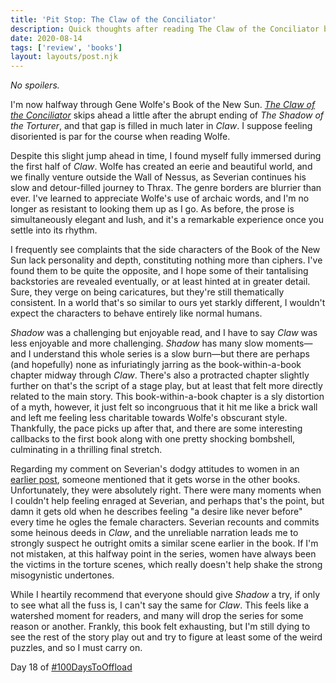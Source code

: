 ```yaml
---
title: 'Pit Stop: The Claw of the Conciliator'
description: Quick thoughts after reading The Claw of the Conciliator by Gene Wolfe.
date: 2020-08-14
tags: ['review', 'books']
layout: layouts/post.njk
---
```

*No spoilers.*

I'm now halfway through Gene Wolfe's Book of the New Sun. [*The Claw of the Conciliator*](https://www.goodreads.com/book/show/463376.The_Claw_of_the_Conciliator?ac=1&from_search=true&qid=jz2d7jmyZH&rank=1) skips ahead a little after the abrupt ending of *The Shadow of the Torturer*, and that gap is filled in much later in *Claw*. I suppose feeling disoriented is par for the course when reading Wolfe.

Despite this slight jump ahead in time, I found myself fully immersed during the first half of *Claw*. Wolfe has created an eerie and beautiful world, and we finally venture outside the Wall of Nessus, as Severian continues his slow and detour-filled journey to Thrax. The genre borders are blurrier than ever. I've learned to appreciate Wolfe's use of archaic words, and I'm no longer as resistant to looking them up as I go. As before, the prose is simultaneously elegant and lush, and it's a remarkable experience once you settle into its rhythm. 

I frequently see complaints that the side characters of the Book of the New Sun lack personality and depth, constituting nothing more than ciphers. I've found them to be quite the opposite, and I hope some of their tantalising backstories are revealed eventually, or at least hinted at in greater detail. Sure, they verge on being caricatures, but they're still thematically consistent. In a world that's so similar to ours yet starkly different, I wouldn't expect the characters to behave entirely like normal humans. 

*Shadow* was a challenging but enjoyable read, and I have to say *Claw* was less enjoyable and more challenging. *Shadow* has many slow moments&mdash;and I understand this whole series is a slow burn&mdash;but there are perhaps (and hopefully) none as infuriatingly jarring as the book-within-a-book chapter midway through *Claw*. There's also a protracted chapter slightly further on that's the script of a stage play, but at least that felt more directly related to the main story. This book-within-a-book chapter is a sly distortion of a myth, however, it just felt so incongruous that it hit me like a brick wall and left me feeling less charitable towards Wolfe's obscurant style. Thankfully, the pace picks up after that, and there are some interesting callbacks to the first book along with one pretty shocking bombshell, culminating in a thrilling final stretch. 

Regarding my comment on Severian's dodgy attitudes to women in an [earlier post](/posts/botns-claw/), someone mentioned that it gets worse in the other books. Unfortunately, they were absolutely right. There were many moments when I couldn't help feeling enraged at Severian, and perhaps that's the point, but damn it gets old when he describes feeling "a desire like never before" every time he ogles the female characters. Severian recounts and commits some heinous deeds in *Claw*, and the unreliable narration leads me to strongly suspect he outright omits a similar scene earlier in the book. If I'm not mistaken, at this halfway point in the series, women have always been the victims in the torture scenes, which really doesn't help shake the strong misogynistic undertones. 

While I heartily recommend that everyone should give *Shadow* a try, if only to see what all the fuss is, I can't say the same for *Claw*. This feels like a watershed moment for readers, and many will drop the series for some reason or another. Frankly, this book felt exhausting, but I'm still dying to see the rest of the story play out and try to figure at least some of the weird puzzles, and so I must carry on.

Day 18 of [#100DaysToOffload](https://100daystooffload.com/)